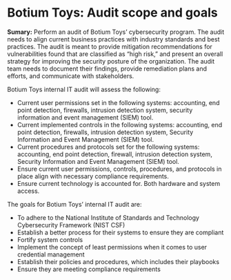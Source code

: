 # Botium Toys: Audit scope and goals

**Sumary:** Perform an audit of Botium Toys’ cybersecurity program. The audit needs
to align current business practices with industry standards and best practices. The
audit is meant to provide mitigation recommendations for vulnerabilities found that are
classified as “high risk,” and present an overall strategy for improving the security
posture of the organization. The audit team needs to document their findings, provide
remediation plans and efforts, and communicate with stakeholders.

Botium Toys internal IT audit will assess the following:
- Current user permissions set in the following systems: accounting, end point
detection, firewalls, intrusion detection system, security information and event
management (SIEM) tool.
- Current implemented controls in the following systems: accounting, end point
detection, firewalls, intrusion detection system, Security Information and Event
Management (SIEM) tool.
- Current procedures and protocols set for the following systems: accounting,
end point detection, firewall, intrusion detection system, Security Information
and Event Management (SIEM) tool.
- Ensure current user permissions, controls, procedures, and protocols in place
align with necessary compliance requirements.
- Ensure current technology is accounted for. Both hardware and system access.

 The goals for Botium Toys’ internal IT audit are:
- To adhere to the National Institute of Standards and Technology Cybersecurity
Framework (NIST CSF)
- Establish a better process for their systems to ensure they are compliant
- Fortify system controls
- Implement the concept of least permissions when it comes to user credential
management
- Establish their policies and procedures, which includes their playbooks
- Ensure they are meeting compliance requirements 
